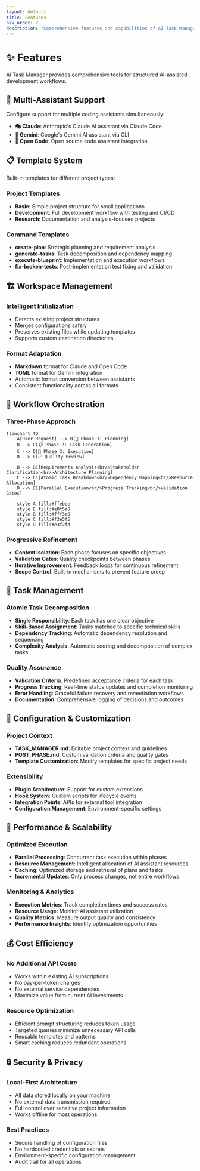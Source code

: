 ```yaml
---
layout: default
title: Features
nav_order: 2
description: "Comprehensive features and capabilities of AI Task Manager"
---
```


# ✨ Features

AI Task Manager provides comprehensive tools for structured AI-assisted development workflows.

## 🤝 Multi-Assistant Support

Configure support for multiple coding assistants simultaneously:

- **🎭 Claude**: Anthropic's Claude AI assistant via Claude Code
- **💎 Gemini**: Google's Gemini AI assistant via CLI
- **📝 Open Code**: Open source code assistant integration

## 📋 Template System

Built-in templates for different project types:

### Project Templates
- **Basic**: Simple project structure for small applications
- **Development**: Full development workflow with testing and CI/CD
- **Research**: Documentation and analysis-focused projects

### Command Templates
- **create-plan**: Strategic planning and requirement analysis
- **generate-tasks**: Task decomposition and dependency mapping
- **execute-blueprint**: Implementation and execution workflows
- **fix-broken-tests**: Post-implementation test fixing and validation

## 🏗️ Workspace Management

### Intelligent Initialization
- Detects existing project structures
- Merges configurations safely
- Preserves existing files while updating templates
- Supports custom destination directories

### Format Adaptation
- **Markdown** format for Claude and Open Code
- **TOML** format for Gemini integration
- Automatic format conversion between assistants
- Consistent functionality across all formats

## 🔄 Workflow Orchestration

### Three-Phase Approach

```mermaid
flowchart TD
    A[User Request] --> B[📝 Phase 1: Planning]
    B --> C[📋 Phase 2: Task Generation]
    C --> D[🚀 Phase 3: Execution]
    D --> E[✅ Quality Review]

    B --> B1[Requirements Analysis<br/>Stakeholder Clarification<br/>Architecture Planning]
    C --> C1[Atomic Task Breakdown<br/>Dependency Mapping<br/>Resource Allocation]
    D --> D1[Parallel Execution<br/>Progress Tracking<br/>Validation Gates]

    style A fill:#ffebee
    style E fill:#e8f5e8
    style B fill:#fff3e0
    style C fill:#f3e5f5
    style D fill:#e3f2fd
```

### Progressive Refinement
- **Context Isolation**: Each phase focuses on specific objectives
- **Validation Gates**: Quality checkpoints between phases
- **Iterative Improvement**: Feedback loops for continuous refinement
- **Scope Control**: Built-in mechanisms to prevent feature creep

## 🎯 Task Management

### Atomic Task Decomposition
- **Single Responsibility**: Each task has one clear objective
- **Skill-Based Assignment**: Tasks matched to specific technical skills
- **Dependency Tracking**: Automatic dependency resolution and sequencing
- **Complexity Analysis**: Automatic scoring and decomposition of complex tasks

### Quality Assurance
- **Validation Criteria**: Predefined acceptance criteria for each task
- **Progress Tracking**: Real-time status updates and completion monitoring
- **Error Handling**: Graceful failure recovery and remediation workflows
- **Documentation**: Comprehensive logging of decisions and outcomes

## 🔧 Configuration & Customization

### Project Context
- **TASK_MANAGER.md**: Editable project context and guidelines
- **POST_PHASE.md**: Custom validation criteria and quality gates
- **Template Customization**: Modify templates for specific project needs

### Extensibility
- **Plugin Architecture**: Support for custom extensions
- **Hook System**: Custom scripts for lifecycle events
- **Integration Points**: APIs for external tool integration
- **Configuration Management**: Environment-specific settings

## 🚀 Performance & Scalability

### Optimized Execution
- **Parallel Processing**: Concurrent task execution within phases
- **Resource Management**: Intelligent allocation of AI assistant resources
- **Caching**: Optimized storage and retrieval of plans and tasks
- **Incremental Updates**: Only process changes, not entire workflows

### Monitoring & Analytics
- **Execution Metrics**: Track completion times and success rates
- **Resource Usage**: Monitor AI assistant utilization
- **Quality Metrics**: Measure output quality and consistency
- **Performance Insights**: Identify optimization opportunities

## 💰 Cost Efficiency

### No Additional API Costs
- Works within existing AI subscriptions
- No pay-per-token charges
- No external service dependencies
- Maximize value from current AI investments

### Resource Optimization
- Efficient prompt structuring reduces token usage
- Targeted queries minimize unnecessary API calls
- Reusable templates and patterns
- Smart caching reduces redundant operations

## 🔒 Security & Privacy

### Local-First Architecture
- All data stored locally on your machine
- No external data transmission required
- Full control over sensitive project information
- Works offline for most operations

### Best Practices
- Secure handling of configuration files
- No hardcoded credentials or secrets
- Environment-specific configuration management
- Audit trail for all operations